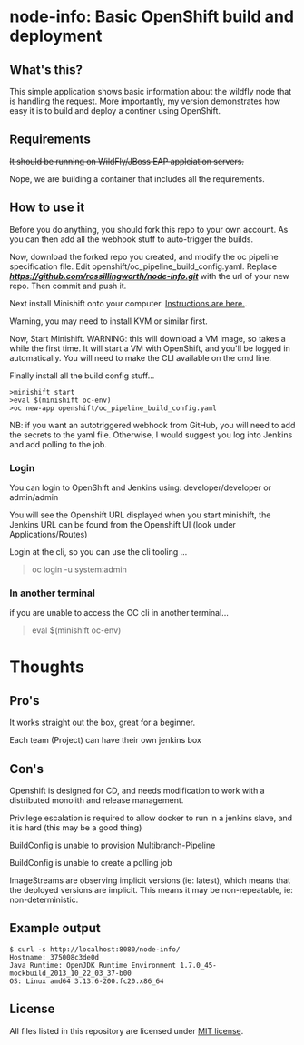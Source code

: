 node-info: Basic OpenShift build and deployment
===============================================

## What's this?

This simple application shows basic information about the wildfly node that is handling the request.
More importantly, my version demonstrates how easy it is to build and deploy a continer using OpenShift.

## Requirements
~~It should be running on WildFly/JBoss EAP applciation servers.~~

Nope, we are building a container that includes all the requirements.


## How to use it

Before you do anything, you should fork this repo to your own account.
As you can then add all the webhook stuff to auto-trigger the builds.

Now, download the forked repo you created, and modify the oc pipeline specification file.
Edit openshift/oc_pipeline_build_config.yaml.
Replace ***https://github.com/rossillingworth/node-info.git*** with the url of your new repo.
Then commit and push it.

Next install Minishift onto your computer. [Instructions are here.](https://docs.openshift.org/latest/minishift/getting-started/index.html).

Warning, you may need to install KVM or similar first.

Now, Start Minishift. WARNING: this will download a VM image, so takes a while the first time. 
It will start a VM with OpenShift, and you'll be logged in automatically.
You will need to make the CLI available on the cmd line.

Finally install all the build config stuff...

    >minishift start
    >eval $(minishift oc-env)
    >oc new-app openshift/oc_pipeline_build_config.yaml

NB: if you want an autotriggered webhook from GitHub, you will need to add the secrets to the yaml file.
Otherwise, I would suggest you log into Jenkins and add polling to the job.
 
### Login
  You can login to OpenShift and Jenkins using: developer/developer or admin/admin
  
  You will see the Openshift URL displayed when you start minishift, 
  the Jenkins URL can be found from the Openshift UI (look under Applications/Routes) 
  
  Login at the cli, so you can use the cli tooling ...

  >oc login -u system:admin

### In another terminal

   if you are unable to access the OC cli in another terminal...
   
   >eval $(minishift oc-env)
   

# Thoughts

## Pro's
It works straight out the box, great for a beginner.

Each team (Project) can have their own jenkins box

## Con's
Openshift is designed for CD, and needs modification to work with a distributed monolith and release management.

Privilege escalation is required to allow docker to run in a jenkins slave, and it is hard (this may be a good thing)

BuildConfig is unable to provision Multibranch-Pipeline

BuildConfig is unable to create a polling job

ImageStreams are observing implicit versions (ie: latest), which means that the deployed versions are implicit. 
This means it may be non-repeatable, ie: non-deterministic.



## Example output

    $ curl -s http://localhost:8080/node-info/
    Hostname: 375008c3de0d
    Java Runtime: OpenJDK Runtime Environment 1.7.0_45-mockbuild_2013_10_22_03_37-b00
    OS: Linux amd64 3.13.6-200.fc20.x86_64

## License

All files listed in this repository are licensed under [MIT license](http://opensource.org/licenses/MIT).
